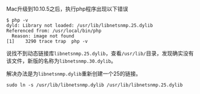 Mac升级到10.10.5之后，执行php程序出现以下错误

    $ php -v
    dyld: Library not loaded: /usr/lib/libnetsnmp.25.dylib
    Referenced from: /usr/local/bin/php
      Reason: image not found
    [1]    3290 trace trap  php -v

说找不到动态链接库`libnetsnmp.25.dylib`，查看`/usr/lib/`目录，发现确实没有该文件，新版的名称为`libnetsnmp.30.dylib`。

解决办法是为`libnetsnmp.dylib`重新创建一个25的链接。

    sudo ln -s /usr/lib/libnetsnmp.dylib /usr/lib/libnetsnmp.25.dylib
